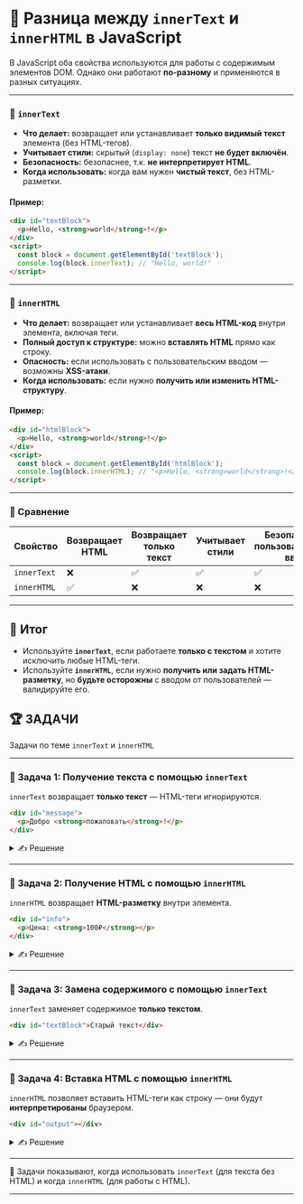 # 📌 Разница между `innerText` и `innerHTML` в JavaScript

В JavaScript оба свойства используются для работы с содержимым элементов DOM. Однако они работают **по-разному** и применяются в разных ситуациях.

---

### 🔹 `innerText`

*  **Что делает:** возвращает или устанавливает **только видимый текст** элемента (без HTML-тегов).
*  **Учитывает стили:** скрытый (`display: none`) текст **не будет включён**.
*  **Безопасность:** безопаснее, т.к. **не интерпретирует HTML**.
*  **Когда использовать:** когда вам нужен **чистый текст**, без HTML-разметки.

#### Пример:

```html
<div id="textBlock">
  <p>Hello, <strong>world</strong>!</p>
</div>
<script>
  const block = document.getElementById('textBlock');
  console.log(block.innerText); // "Hello, world!"
</script>
```

---

### 🔹 `innerHTML`

* **Что делает:** возвращает или устанавливает **весь HTML-код** внутри элемента, включая теги.
* **Полный доступ к структуре:** можно **вставлять HTML** прямо как строку.
* **Опасность:** если использовать с пользовательским вводом — возможны **XSS-атаки**.
* **Когда использовать:** если нужно **получить или изменить HTML-структуру**.

#### Пример:

```html
<div id="htmlBlock">
  <p>Hello, <strong>world</strong>!</p>
</div>
<script>
  const block = document.getElementById('htmlBlock');
  console.log(block.innerHTML); // "<p>Hello, <strong>world</strong>!</p>"
</script>
```

---

### 🔹 Сравнение

| Свойство    | Возвращает HTML | Возвращает только текст | Учитывает стили | Безопасно для пользовательского ввода |
| ----------- | --------------- | ----------------------- | --------------- | ------------------------------------- |
| `innerText` | ❌               | ✅                       | ✅               | ✅                                     |
| `innerHTML` | ✅               | ❌                       | ❌               | ❌                                     |

---

## 🎯 Итог

* Используйте **`innerText`**, если работаете **только с текстом** и хотите исключить любые HTML-теги.
* Используйте **`innerHTML`**, если нужно **получить или задать HTML-разметку**, но **будьте осторожны** с вводом от пользователей — валидируйте его.

## 🏆 ЗАДАЧИ

Задачи по теме `innerText` и `innerHTML`

---

### 📌 **Задача 1: Получение текста с помощью `innerText`**

`innerText` возвращает **только текст** — HTML-теги игнорируются.

```html
<div id="message">
  <p>Добро <strong>пожаловать</strong>!</p>
</div>
```

<details>
<summary>✍ Решение</summary>

```javascript
const message = document.getElementById('message');
console.log(message.innerText); // Добро пожаловать!
```

</details>

---

### 📌 **Задача 2: Получение HTML с помощью `innerHTML`**

`innerHTML` возвращает **HTML-разметку** внутри элемента.

```html
<div id="info">
  <p>Цена: <strong>100₽</strong></p>
</div>
```

<details>
<summary>✍ Решение</summary>

```javascript
const info = document.getElementById('info');
console.log(info.innerHTML); // <p>Цена: <strong>100₽</strong></p>
```

</details>

---

### 📌 **Задача 3: Замена содержимого с помощью `innerText`**

`innerText` заменяет содержимое **только текстом**.

```html
<div id="textBlock">Старый текст</div>
```

<details>
<summary>✍ Решение</summary>

```javascript
const block = document.getElementById('textBlock');
block.innerText = 'Новый текст'; // Просто текст, без HTML
```

</details>

---

### 📌 **Задача 4: Вставка HTML с помощью `innerHTML`**

`innerHTML` позволяет вставить HTML-теги как строку — они будут **интерпретированы** браузером.

```html
<div id="output"></div>
```

<details>
<summary>✍ Решение</summary>

```javascript
const output = document.getElementById('output');
output.innerHTML = '<p><em>Привет, мир!</em></p>';
```

</details>

---

🎉 Задачи показывают, когда использовать `innerText` (для текста без HTML) и когда `innerHTML` (для работы с HTML).

---
